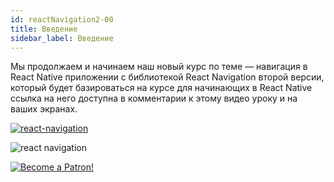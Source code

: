 ```yaml
---
id: reactNavigation2-00
title: Введение
sidebar_label: Введение
---
```


Мы продолжаем и начинаем наш новый курс по теме — навигация в React Native приложении с библиотекой React Navigation второй версии, который будет базироваться на курсе для начинающих в React Native ссылка на него доступна в комментарии к этому видео уроку и на ваших экранах.

[![react-navigation](/img/rn2/00.gif)](https://youtu.be/tz_pOxQFcdo)

![react navigation](https://miro.medium.com/max/2000/1*G9d0ejcM_jJOgRgbex05Ng.gif)

[![Become a Patron!](/img/logo/patreon.jpg)](https://www.patreon.com/bePatron?u=31769291)
